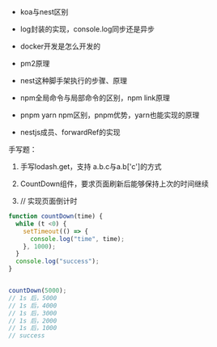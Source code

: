 - koa与nest区别 

- log封装的实现，console.log同步还是异步

- docker开发是怎么开发的

- pm2原理

- nest这种脚手架执行的步骤、原理

- npm全局命令与局部命令的区别，npm link原理

- pnpm yarn npm区别，pnpm优势，yarn也能实现的原理

- nestjs成员、forwardRef的实现

手写题：

1. 手写lodash.get，支持 a.b.c与a.b['c']的方式

2. CountDown组件，要求页面刷新后能够保持上次的时间继续

3. // 实现页面倒计时

```js
function countDown(time) {
  while (t <0) {
    setTimeout(() => {
      console.log("time", time);
    }, 1000);
  }
  console.log("success");
}


countDown(5000);
// 1s 后，5000
// 1s 后，4000
// 1s 后，3000
// 1s 后，2000
// 1s 后，1000
// success
```